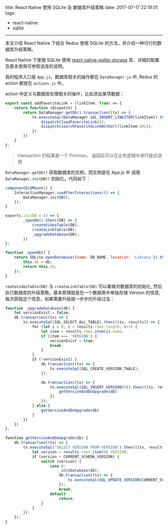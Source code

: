 title: React Native 使用 SQLite 及 数据库升级策略
date: 2017-07-17 22:19:01
tags: 
- react-native
- sqlite
---

本文介绍 React Native 下结合 Redux 使用 SQLite 的方法，并介绍一种可行的数据库升级策略。

React Native 下使用 SQLite 使用 [react-native-sqlite-storage](https://github.com/andpor/react-native-sqlite-storage) 库，详细的配置及基本使用可参照该库的说明。

我的程序入口是 `App.js`，数据库相关的操作都在 `DataManager.js` 中, Redux 的 action 都放在 `actions.js` 中。

action 中定义与数据库处理相关的操作，比如添加某项数据：

``` javascript
export const addFavoriteLink = (linkItem, from) => {
    return function (dispatch) {
        return DataManager.getDb().transaction((tx) => {
            tx.executeSql(DataManager.SQL_INSERT_LINKITEM(linkItem)).then(([tx, results]) => {
                dispatch(loadFavoriteLink());
                dispatch(searchFavoriteLinkWithUrl(linkItem.URL));
            })
        })
    }
};
```
> transaction 的结果是一个 Promise， 返回后可以在业务逻辑中进行链式调用

`DataManager.getDb()` 获取数据库的实例，而实例是在 App.js 中 调用 `DataManager.initDB()` 初始化，代码如下：

``` javascript
componentDidMount() {
    InteractionManager.runAfterInteractions(() => {
        DataManager.initDB();
    });
}

exports.initDB = () => {
        _openDb().then((DB) => {
            createVideoTable(DB);
            createLinkTable(DB);
            _upgradeDatabase(DB);
        })
};

function _openDb() {
    return SQLite.openDatabase({name: DB_NAME, location: 'Library'}).then((db) => {
        this.db = db;
        return this.db;
    });
}
```

`reateVideoTable(DB)` 与 `createLinkTable(DB)` 可以看做对数据库的初始化, 然后执行数据库的升级策略，基本原理就是在一个数据表中单独存储 Version 的信息, 每次获取这个信息，如果需要升级就一步步的升级过去：

``` javascript
function _upgradeDatabase(db) {
    let versionExist = false;
    db.transaction((tx) => {
        tx.executeSql(SQL_SELECT_ALL_TABLE).then(([tx, results]) => {
            for (let i = 0; i < results.rows.length; i++) {
                let item = results.rows.item(i).name;
                if (item === 'VERSION') {
                    versionExist = true;
                    break;
                }
            }
            if (!versionExist) {
                db.transaction((tx) => {
                    tx.executeSql(SQL_CREATE_VERSION_TABLE);
                });

                db.transaction((tx) => {
                    tx.executeSql(SQL_INSERT_VERSION(0)).then(([tx, results]) => {
                        getVersionAndDoUpgrade(db)
                    })
                });
            } else {
                getVersionAndDoUpgrade(db)
            }
        })
    })
};

function getVersionAndDoUpgrade(db) {
    db.transaction((tx) => {
        tx.executeSql("SELECT VERSION FROM VERSION").then(([tx, results]) => {
            let version = results.rows.item(0).VERSION;
            if (version < CURRENT_SCHEMA_VERSION) {
                switch (version) {
                    case 0:
                        _initDatabase(db);
                        db.transaction((tx) => {
                            tx.executeSql(SQL_UPDATE_VERSION(CURRENT_SCHEMA_VERSION));
                        });
                        break;
                    default:
                        return;
                }
            }
        });
    });
}
```
